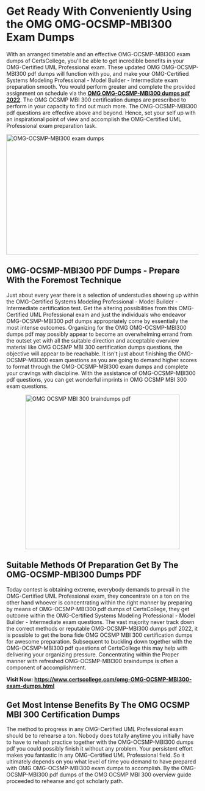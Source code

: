 <h1><strong>Get Ready With Conveniently Using the OMG OMG-OCSMP-MBI300 Exam Dumps&nbsp;</strong></h1>
<p><span style="font-weight: 400;">With an arranged timetable and an effective  OMG-OCSMP-MBI300 exam dumps of CertsCollege, you'll be able to get incredible benefits in your OMG-Certified UML Professional exam. These updated OMG OMG-OCSMP-MBI300 pdf dumps will function with you, and make your OMG-Certified Systems Modeling Professional - Model Builder - Intermediate exam preparation smooth. You would perform greater and complete the provided assignment on schedule via the <strong><a href="https://www.certscollege.com/omg-OMG-OCSMP-MBI300-exam-dumps.html">OMG OMG-OCSMP-MBI300 dumps pdf 2022</a></strong>. The OMG OCSMP MBI 300 certification dumps are prescribed to perform in your capacity to find out much more. The  OMG-OCSMP-MBI300 pdf questions are effective above and beyond. Hence, set your self up with an inspirational point of view and accomplish the OMG-Certified UML Professional exam preparation task.&nbsp;</span></p>
<p><span style="font-weight: 400;"><img style="display: block; margin-left: auto; margin-right: auto;" src="https://i.ibb.co/CPDK3ps/Yellow-and-Blue-Initiative-Blog-Banner.png" alt="OMG-OCSMP-MBI300 exam dumps" width="559" height="315" /></span></p>
<h2><strong>OMG-OCSMP-MBI300 PDF Dumps - Prepare With the Foremost Technique</strong></h2>
<p><span style="font-weight: 400;">Just about every year there is a selection of understudies showing up within the OMG-Certified Systems Modeling Professional - Model Builder - Intermediate certification test. Get the altering possibilities from this OMG-Certified UML Professional exam and just the individuals who endeavor OMG-OCSMP-MBI300 pdf dumps appropriately come by essentially the most intense outcomes. Organizing for the OMG OMG-OCSMP-MBI300 dumps pdf may possibly appear to become an overwhelming errand from the outset yet with all the suitable direction and acceptable overview material like OMG OCSMP MBI 300 certification dumps questions, the objective will appear to be reachable. It isn't just about finishing the OMG-OCSMP-MBI300 exam questions as you are going to demand higher scores to format through the OMG-OCSMP-MBI300 exam dumps and complete your cravings with discipline. With the assistance of OMG-OCSMP-MBI300 pdf questions, you can get wonderful imprints in OMG OCSMP MBI 300 exam questions.</span></p>
<p><span style="font-weight: 400;"><a href="https://tinyurl.com/mrtr6enn"><img style="display: block; margin-left: auto; margin-right: auto;" src="https://i.ibb.co/9tMrhdY/Teacher-Appreciation-Invitation.png" alt="OMG OCSMP MBI 300 braindumps pdf " width="404" height="404" /></a></span></p>
<h2><strong>Suitable Methods Of Preparation Get By The OMG-OCSMP-MBI300 Dumps PDF</strong></h2>
<p><span style="font-weight: 400;">Today contest is obtaining extreme, everybody demands to prevail in the OMG-Certified UML Professional exam, they concentrate on a ton on the other hand whoever is concentrating within the right manner by preparing by means of OMG-OCSMP-MBI300 pdf dumps of CertsCollege, they get outcome within the OMG-Certified Systems Modeling Professional - Model Builder - Intermediate exam questions. The vast majority never track down the correct methods or reputable OMG-OCSMP-MBI300 dumps pdf 2022, it is possible to get the bona fide OMG OCSMP MBI 300 certification dumps for awesome preparation. Subsequent to buckling down together with the  OMG-OCSMP-MBI300 pdf questions of CertsCollege this may help with delivering your organizing pressure. Concentrating within the Proper manner with refreshed OMG-OCSMP-MBI300 braindumps is often a component of accomplishment.</span></p>
<p><span style="font-weight: 400;"><strong>Visit Now: <a href="https://www.certscollege.com/omg-OMG-OCSMP-MBI300-exam-dumps.html">https://www.certscollege.com/omg-OMG-OCSMP-MBI300-exam-dumps.html</a></strong></span></p>
<h2><strong>Get Most Intense Benefits By The OMG OCSMP MBI 300 Certification Dumps</strong></h2>
<p><span style="font-weight: 400;">The method to progress in any OMG-Certified UML Professional exam should be to rehearse a ton. Nobody does totally anytime you initially have to have to rehash practice together with the OMG-OCSMP-MBI300 dumps pdf you could possibly finish it without any problem. Your persistent effort makes you fantastic in any OMG-Certified UML Professional field. So it ultimately depends on you what level of time you demand to have prepared with OMG OMG-OCSMP-MBI300 exam dumps to accomplish. By the OMG-OCSMP-MBI300 pdf dumps of the OMG OCSMP MBI 300 overview guide proceeded to rehearse and got scholarly path.</span></p>
